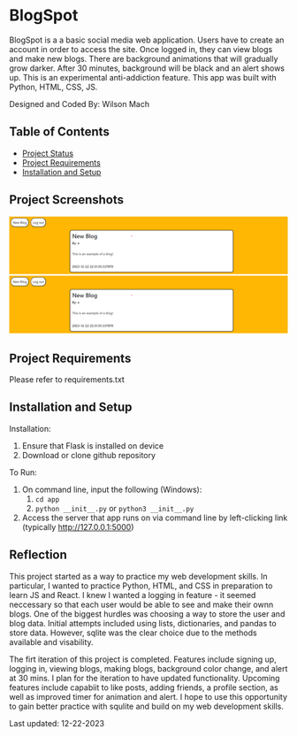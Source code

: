 # BlogSpot

BlogSpot is a a basic social media web application. Users have to create an account in order to access the site. Once logged in, they can view blogs and make new blogs. There are background animations that will gradually grow darker. After 30 minutes, background will be black and an alert shows up. This is an experimental anti-addiction feature. This app was built with Python, HTML, CSS, JS.

Designed and Coded By: Wilson Mach

## Table of Contents

- [Project Status](#project-status)
- [Project Requirements](#project-requirements)
- [Installation and Setup](#installation-and-setup)

## Project Screenshots
![alt text](./images/home.png)
![alt text](./images/home.png)

## Project Requirements

Please refer to requirements.txt 

## Installation and Setup

Installation:
1. Ensure that Flask is installed on device 
2. Download or clone github repository

To Run:
1. On command line, input the following (Windows): 
    1. `cd app`
    2. `python __init__.py` or  `python3 __init__.py`
2. Access the server that app runs on via command line by left-clicking link (typically http://127.0.0.1:5000) 

## Reflection

This project started as a way to practice my web development skills. In particular, I wanted to practice Python, HTML, and CSS in preparation to learn JS and React. I knew I wanted a logging in feature - it seemed neccessary so that each user would be able to see and make their ownn blogs. One of the biggest hurdles was choosing a way to store the user and blog data. Initial attempts included using lists, dictionaries, and pandas to store data. However, sqlite was the clear choice due to the methods available and visability. 

The firt iteration of this project is completed. Features include signing up, logging in, viewing blogs, making blogs, background color change, and alert at 30 mins. I plan for the iteration to have updated functionality. Upcoming features include capabiit to like posts, adding friends, a profile section, as well as improved timer for animation and alert. I hope to use this opportunity to gain better practice with squlite and build on my web development skills. 

Last updated: 12-22-2023